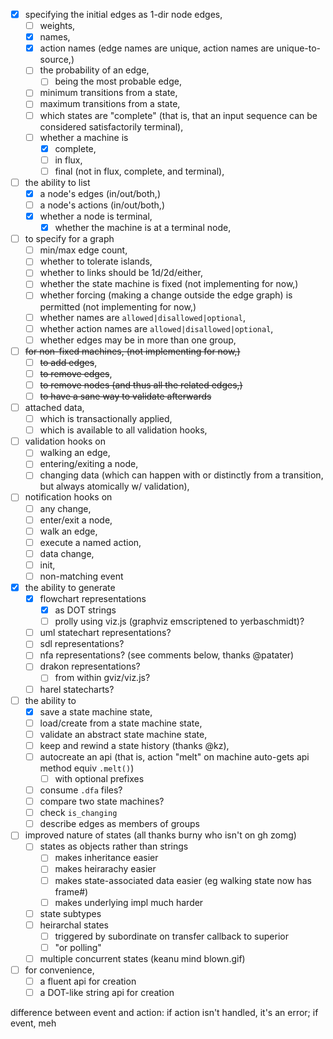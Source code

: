 - [x] specifying the initial edges as 1-dir node edges,
    - [ ] weights,
    - [x] names,
    - [x] action names (edge names are unique, action names are unique-to-source,)
    - [ ] the probability of an edge,
        - [ ] being the most probable edge,
    - [ ] minimum transitions from a state,
    - [ ] maximum transitions from a state,
    - [ ] which states are "complete" (that is, that an input sequence can be considered satisfactorily terminal),
    - [ ] whether a machine is
        - [x] complete,
        - [ ] in flux,
        - [ ] final (not in flux, complete, and terminal),
- [ ] the ability to list
    - [x] a node's edges (in/out/both,)
    - [ ] a node's actions (in/out/both,)
    - [x] whether a node is terminal,
        - [x] whether the machine is at a terminal node,
- [ ] to specify for a graph
    - [ ] min/max edge count,
    - [ ] whether to tolerate islands,
    - [ ] whether to links should be 1d/2d/either,
    - [ ] whether the state machine is fixed (not implementing for now,)
    - [ ] whether forcing (making a change outside the edge graph) is permitted (not implementing for now,)
    - [ ] whether names are `allowed|disallowed|optional`,
    - [ ] whether action names are `allowed|disallowed|optional`,
    - [ ] whether edges may be in more than one group,
- [ ] ~~for non-fixed machines, (not implementing for now,)~~
    - [ ] ~~to add edges~~,
    - [ ] ~~to remove edges~~,
    - [ ] ~~to remove nodes (and thus all the related edges,)~~
    - [ ] ~~to have a sane way to validate afterwards~~
- [ ] attached data,
    - [ ] which is transactionally applied,
    - [ ] which is available to all validation hooks,
- [ ] validation hooks on
    - [ ] walking an edge,
    - [ ] entering/exiting a node,
    - [ ] changing data (which can happen with or distinctly from a transition, but always atomically w/ validation),
- [ ] notification hooks on
    - [ ] any change,
    - [ ] enter/exit a node,
    - [ ] walk an edge,
    - [ ] execute a named action,
    - [ ] data change,
    - [ ] init,
    - [ ] non-matching event
- [x] the ability to generate
    - [x] flowchart representations
        - [x] as DOT strings
        - [ ] prolly using viz.js (graphviz emscriptened to yerbaschmidt)?
    - [ ] uml statechart representations?
    - [ ] sdl representations?
    - [ ] nfa representations? (see comments below, thanks @patater)
    - [ ] drakon representations?
        - [ ] from within gviz/viz.js?
    - [ ] harel statecharts?
- [ ] the ability to
    - [x] save a state machine state,
    - [ ] load/create from a state machine state,
    - [ ] validate an abstract state machine state,
    - [ ] keep and rewind a state history (thanks @kz),
    - [ ] autocreate an api (that is, action "melt" on machine auto-gets api method equiv `.melt()`)
        - [ ] with optional prefixes
    - [ ] consume `.dfa` files?
    - [ ] compare two state machines?
    - [ ] check `is_changing`
    - [ ] describe edges as members of groups
- [ ] improved nature of states (all thanks burny who isn't on gh zomg)
    - [ ] states as objects rather than strings
        - [ ] makes inheritance easier
        - [ ] makes heirarachy easier
        - [ ] makes state-associated data easier (eg walking state now has frame#)
        - [ ] makes underlying impl much harder
    - [ ] state subtypes
    - [ ] heirarchal states
        - [ ] triggered by subordinate on transfer callback to superior
        - [ ] "or polling"
    - [ ] multiple concurrent states (keanu mind blown.gif)
- [ ] for convenience,
    - [ ] a fluent api for creation
    - [ ] a DOT-like string api for creation

difference between event and action: if action isn't handled, it's an error; if event, meh
